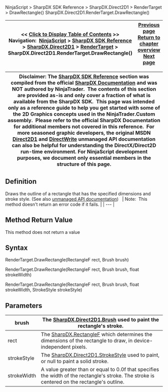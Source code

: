 ﻿
NinjaScript \> SharpDX SDK Reference \> SharpDX.Direct2D1 \> RenderTarget \> DrawRectangle()
SharpDX.Direct2D1\.RenderTarget.DrawRectangle()

| \<\< [Click to Display Table of Contents](sharpdx_direct2d1_rendertarget_drawrectangle.md) \>\> **Navigation:**     [NinjaScript](ninjascript-1.md) \> [SharpDX SDK Reference](sharpdx_sdk_reference-1.md) \> [SharpDX.Direct2D1](sharpdx_direct2d1-1.md) \> [RenderTarget](sharpdx_direct2d1_rendertarget-1.md) \> SharpDX.Direct2D1\.RenderTarget.DrawRectangle() | [Previous page](sharpdx_direct2d1_rendertarget_drawline-1.md) [Return to chapter overview](sharpdx_direct2d1_rendertarget-1.md) [Next page](sharpdx_direct2d1_rendertarget_drawtext-1.md) |
| --- | --- |

| Disclaimer: The [SharpDX SDK Reference](sharpdx_sdk_reference-1.md) section was compiled from the official [SharpDX Documentation](http://sharpdx.org/) and was NOT authored by NinjaTrader.  The contents of this section are provided as\-is and only cover a fraction of what is available from the SharpDX SDK.  This page was intended only as a reference guide to help you get started with some of the 2D Graphics concepts used in the NinjaTrader.Custom assembly.  Please refer to the official SharpDX Documentation for additional members not covered in this reference.  For more seasoned graphic developers, the original MSDN [Direct2D1](https://msdn.microsoft.com/en-us/library/windows/desktop/dd370990.aspx) and [DirectWrite](https://msdn.microsoft.com/en-us/library/windows/desktop/dd368038.aspx) unmanaged API documentation can also be helpful for understanding the DirectX/Direct2D run\-time environment. For NinjaScript development purposes, we document only essential members in the structure of this page. |
| --- |

## Definition
Draws the outline of a rectangle that has the specified dimensions and stroke style.
(See also [unmanaged API documentation](http://msdn.microsoft.com/en-us/library/dd371902.aspx))
 
| Note:  This method doesn't return an error code if it fails. |
| --- |

## Method Return Value
This method does not return a value
 
## Syntax
RenderTarget.DrawRectangle(RectangleF rect, Brush brush)  

RenderTarget.DrawRectangle(RectangleF rect, Brush brush, float strokeWidth)  

RenderTarget.DrawRectangle(RectangleF rect, Brush brush, float strokeWidth, StrokeStyle strokeStyle)
## Parameters
| brush | The [SharpDX.Direct2D1\.Brush](sharpdx_direct2d1_brush-1.md) used to paint the rectangle's stroke. |
| --- | --- |
| rect | The [SharpDX.RectangleF](sharpdx_rectanglef-1.md) which determines the dimensions of the rectangle to draw, in device\-independent pixels. |
| strokeStyle | The [SharpDX.Direct2D1\.StrokeStyle](sharpdx_direct2d1_strokestyle-1.md) used to paint, or null to paint a solid stroke. |
| strokeWidth | A value greater than or equal to 0\.0f that specifies the width of the rectangle's stroke. The stroke is centered on the rectangle's outline. |

